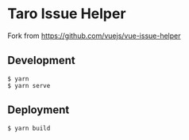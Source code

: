 # Taro Issue Helper

Fork from https://github.com/vuejs/vue-issue-helper

## Development

```
$ yarn
$ yarn serve
```

## Deployment

```
$ yarn build
```
